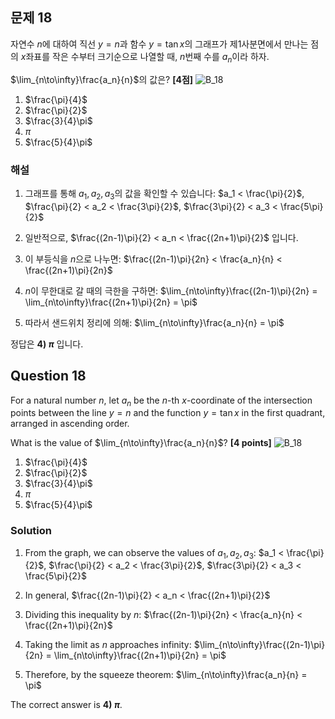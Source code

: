 

## 문제 18
자연수 $n$에 대하여 직선 $y=n$과 함수 $y=\tan x$의 그래프가 제1사분면에서 만나는 점의 $x$좌표를 작은 수부터 크기순으로 나열할 때, $n$번째 수를 $a_n$이라 하자.

$\lim_{n\to\infty}\frac{a_n}{n}$의 값은? **[4점]**
![B_18](../Images/B_18.png)

1) $\frac{\pi}{4}$
2) $\frac{\pi}{2}$
3) $\frac{3}{4}\pi$
4) $\pi$
5) $\frac{5}{4}\pi$

### 해설
1) 그래프를 통해 $a_1, a_2, a_3$의 값을 확인할 수 있습니다:
   $a_1 < \frac{\pi}{2}$, $\frac{\pi}{2} < a_2 < \frac{3\pi}{2}$, $\frac{3\pi}{2} < a_3 < \frac{5\pi}{2}$

2) 일반적으로, $\frac{(2n-1)\pi}{2} < a_n < \frac{(2n+1)\pi}{2}$ 입니다.

3) 이 부등식을 $n$으로 나누면:
   $\frac{(2n-1)\pi}{2n} < \frac{a_n}{n} < \frac{(2n+1)\pi}{2n}$

4) $n$이 무한대로 갈 때의 극한을 구하면:
   $\lim_{n\to\infty}\frac{(2n-1)\pi}{2n} = \lim_{n\to\infty}\frac{(2n+1)\pi}{2n} = \pi$

5) 따라서 샌드위치 정리에 의해:
   $\lim_{n\to\infty}\frac{a_n}{n} = \pi$

정답은 **4) $\pi$** 입니다.

## Question 18
For a natural number $n$, let $a_n$ be the $n$-th $x$-coordinate of the intersection points between the line $y=n$ and the function $y=\tan x$ in the first quadrant, arranged in ascending order.

What is the value of $\lim_{n\to\infty}\frac{a_n}{n}$? **[4 points]**
![B_18](./Images/B_18.png)

1) $\frac{\pi}{4}$
2) $\frac{\pi}{2}$
3) $\frac{3}{4}\pi$
4) $\pi$
5) $\frac{5}{4}\pi$

### Solution
1) From the graph, we can observe the values of $a_1, a_2, a_3$:
   $a_1 < \frac{\pi}{2}$, $\frac{\pi}{2} < a_2 < \frac{3\pi}{2}$, $\frac{3\pi}{2} < a_3 < \frac{5\pi}{2}$

2) In general, $\frac{(2n-1)\pi}{2} < a_n < \frac{(2n+1)\pi}{2}$

3) Dividing this inequality by $n$:
   $\frac{(2n-1)\pi}{2n} < \frac{a_n}{n} < \frac{(2n+1)\pi}{2n}$

4) Taking the limit as $n$ approaches infinity:
   $\lim_{n\to\infty}\frac{(2n-1)\pi}{2n} = \lim_{n\to\infty}\frac{(2n+1)\pi}{2n} = \pi$

5) Therefore, by the squeeze theorem:
   $\lim_{n\to\infty}\frac{a_n}{n} = \pi$

The correct answer is **4) $\pi$**.